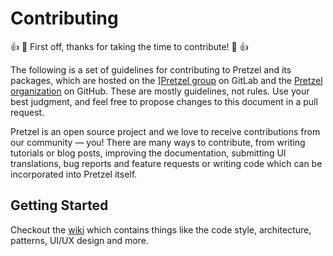 # Contributing
:+1: :tada: First off, thanks for taking the time to contribute! :tada: :+1:

The following is a set of guidelines for contributing to Pretzel and its packages, which are hosted on the ][Pretzel group](https://gitlab.com/getpretzel/) on GitLab and the [Pretzel organization](https://github.com/GetPretzel/) on GitHub. These are mostly guidelines, not rules. Use your best judgment, and feel free to propose changes to this document in a pull request.

Pretzel is an open source project and we love to receive contributions from our community — you! There are many ways to contribute, from writing tutorials or blog posts, improving the documentation, submitting UI translations, bug reports and feature requests or writing code which can be incorporated into Pretzel itself.

## Getting Started
Checkout the [wiki](https://gitlab.com/getpretzel/pretzel/-/wikis/home) which contains things like the code style, architecture, patterns, UI/UX design and more.

<!--## Asking For Help-->
